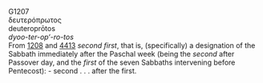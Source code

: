 <body>
  <p>G1207<br>  δευτερόπρωτος  <br> deuteroprōtos  <br><i>dyoo-ter-op‘-ro-tos </i><br>From <a href="g1208.htm">1208</a> and <a href="g4413.htm">4413</a>  <i>second</i> <i>first</i>, that is, (specifically) a designation of the Sabbath immediately after the Paschal week (being the <i>second</i> after Passover day, and the <i>first</i> of the seven Sabbaths intervening before Pentecost): - second . . . after the first.<br></p>
 </body>